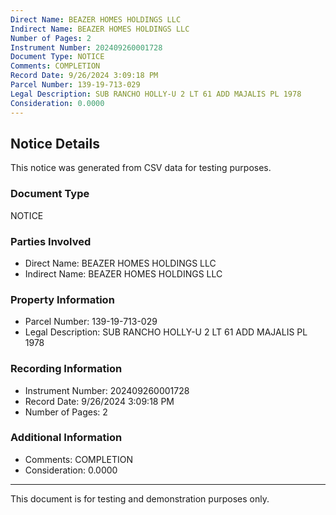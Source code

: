 ```yaml
---
Direct Name: BEAZER HOMES HOLDINGS LLC
Indirect Name: BEAZER HOMES HOLDINGS LLC
Number of Pages: 2
Instrument Number: 202409260001728
Document Type: NOTICE
Comments: COMPLETION
Record Date: 9/26/2024 3:09:18 PM
Parcel Number: 139-19-713-029
Legal Description: SUB RANCHO HOLLY-U 2 LT 61 ADD MAJALIS PL 1978
Consideration: 0.0000
---
```


## Notice Details

This notice was generated from CSV data for testing purposes.

### Document Type
NOTICE

### Parties Involved
- Direct Name: BEAZER HOMES HOLDINGS LLC
- Indirect Name: BEAZER HOMES HOLDINGS LLC

### Property Information
- Parcel Number: 139-19-713-029
- Legal Description: SUB RANCHO HOLLY-U 2 LT 61 ADD MAJALIS PL 1978

### Recording Information
- Instrument Number: 202409260001728
- Record Date: 9/26/2024 3:09:18 PM
- Number of Pages: 2

### Additional Information
- Comments: COMPLETION
- Consideration: 0.0000

---

This document is for testing and demonstration purposes only.
